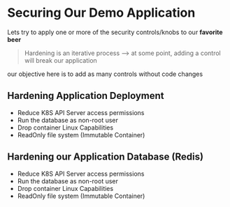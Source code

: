 # Securing Our Demo Application

Lets try to apply one or more of the security controls/knobs to our **favorite beer**

>Hardening is an iterative process --> at some point, adding a control will break our application

our objective here is to add as many controls without code changes

## Hardening Application Deployment

* Reduce K8S API Server access permissions
* Run the database as non-root user
* Drop container Linux Capabilities
* ReadOnly file system (Immutable Container)

## Hardening our Application Database (Redis)

* Reduce K8S API Server access permissions
* Run the database as non-root user
* Drop container Linux Capabilities
* ReadOnly file system (Immutable Container)
